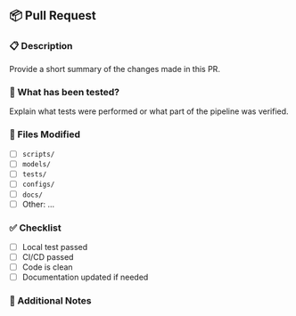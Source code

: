 ## 📦 Pull Request

### 📋 Description
Provide a short summary of the changes made in this PR.

### 🧪 What has been tested?
Explain what tests were performed or what part of the pipeline was verified.

### 📂 Files Modified
- [ ] `scripts/`
- [ ] `models/`
- [ ] `tests/`
- [ ] `configs/`
- [ ] `docs/`
- [ ] Other: ...

### ✅ Checklist
- [ ] Local test passed
- [ ] CI/CD passed
- [ ] Code is clean
- [ ] Documentation updated if needed

### 📎 Additional Notes
<!-- Optional: anything important for the reviewer -->
